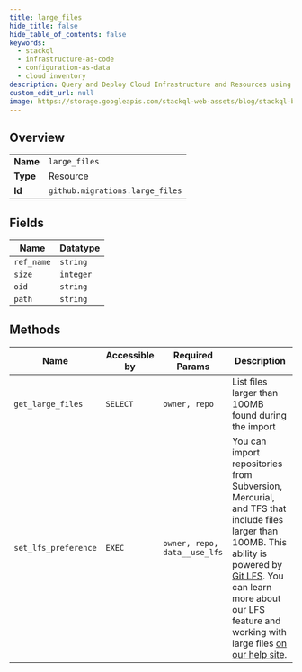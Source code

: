 ```yaml
---
title: large_files
hide_title: false
hide_table_of_contents: false
keywords:
  - stackql
  - infrastructure-as-code
  - configuration-as-data
  - cloud inventory
description: Query and Deploy Cloud Infrastructure and Resources using SQL
custom_edit_url: null
image: https://storage.googleapis.com/stackql-web-assets/blog/stackql-blog-post-featured-image.png
---
```

  
    

## Overview
<table><tbody>
<tr><td><b>Name</b></td><td><code>large_files</code></td></tr>
<tr><td><b>Type</b></td><td>Resource</td></tr>
<tr><td><b>Id</b></td><td><code>github.migrations.large_files</code></td></tr>
</tbody></table>

## Fields
| Name | Datatype |
| ---- | -------- |
| `ref_name` | `string` |
| `size` | `integer` |
| `oid` | `string` |
| `path` | `string` |
## Methods
| Name | Accessible by | Required Params | Description |
| ---- | ------------- | --------------- | ----------- |
| `get_large_files` | `SELECT` | `owner, repo` | List files larger than 100MB found during the import |
| `set_lfs_preference` | `EXEC` | `owner, repo, data__use_lfs` | You can import repositories from Subversion, Mercurial, and TFS that include files larger than 100MB. This ability is powered by [Git LFS](https://git-lfs.github.com). You can learn more about our LFS feature and working with large files [on our help site](https://docs.github.com/articles/versioning-large-files/). |
